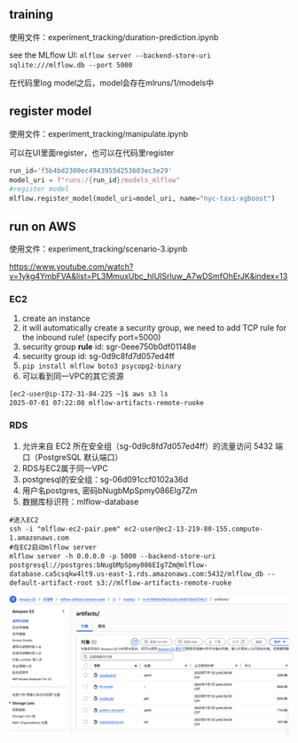 
## training
使用文件：experiment_tracking/duration-prediction.ipynb

see the MLflow UI: ```mlflow server --backend-store-uri sqlite:///mlflow.db --port 5000```

在代码里log model之后，model会存在mlruns/1/models中

## register model
使用文件：experiment_tracking/manipulate.ipynb


可以在UI里面register，也可以在代码里register
```python
run_id='f5b4bd2300ec4943955d253603ec3e29'
model_uri = f"runs:/{run_id}/models_mlflow"
#register model
mlflow.register_model(model_uri=model_uri, name="nyc-taxi-xgboost")
```

## run on AWS
使用文件：experiment_tracking/scenario-3.ipynb

https://www.youtube.com/watch?v=1ykg4YmbFVA&list=PL3MmuxUbc_hIUISrluw_A7wDSmfOhErJK&index=13

### EC2
1. create an instance
2. it will automatically create a security group, we need to add TCP rule for the inbound rule! (specify port=5000) 
3. security group **rule** id: sgr-0eee750b0df01148e
4. security group id: sg-0d9c8fd7d057ed4ff
5. ```pip install mlflow boto3 psycopg2-binary```
6. 可以看到同一VPC的其它资源
```shell
[ec2-user@ip-172-31-84-225 ~]$ aws s3 ls
2025-07-01 07:22:08 mlflow-artifacts-remote-ruoke
```

### RDS
1. 允许来自 EC2 所在安全组（sg-0d9c8fd7d057ed4ff）的流量访问 5432 端口（PostgreSQL 默认端口）
2. RDS与EC2属于同一VPC
3. postgresql的安全组：sg-06d091ccf0102a36d
4. 用户名postgres, 密码bNugbMpSpmy086EIg7Zm
5. 数据库标识符：mlflow-database

```shell
#进入EC2
ssh -i "mlflow-ec2-pair.pem" ec2-user@ec2-13-219-80-155.compute-1.amazonaws.com
#在EC2启动mlflow server
mlflow server -h 0.0.0.0 -p 5000 --backend-store-uri postgresql://postgres:bNugbMpSpmy086EIg7Zm@mlflow-database.ca5csqkw4lt9.us-east-1.rds.amazonaws.com:5432/mlflow_db --default-artifact-root s3://mlflow-artifacts-remote-ruoke
```

![s3](./image/image.png)